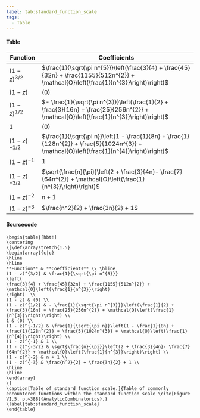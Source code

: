 ```yaml
---
label: tab:standard_function_scale
tags:
  - Table
---
```

#### Table
| **Function** | **Coefficients** |
| - | - |
| $(1 - z)^{3/2}$ | $\frac{1}{\sqrt{\pi n^{5}}}\left(\frac{3}{4} + \frac{45}{32n} + \frac{1155}{512n^{2}} + \mathcal{O}\left(\frac{1}{n^{3}}\right)\right)$ |
| $(1 - z)$ | $(0)$ |
| $(1 - z)^{1/2}$ | $- \frac{1}{\sqrt{\pi n^{3}}}\left(\frac{1}{2} + \frac{3}{16n} + \frac{25}{256n^{2}} + \mathcal{O}\left(\frac{1}{n^{3}}\right)\right)$ |
| $1$ | $(0)$ |
| $(1 - z)^{-1/2}$ | $\frac{1}{\sqrt{\pi n}}\left(1 - \frac{1}{8n} + \frac{1}{128n^{2}} + \frac{5}{1024n^{3}} + \mathcal{O}\left(\frac{1}{n^{4}}\right)\right)$ |
| $(1 - z)^{-1}$ | $1$ |
| $(1 - z)^{-3/2}$ | $\sqrt{\frac{n}{\pi}}\left(2 + \frac{3}{4n}- \frac{7}{64n^{2}} + \mathcal{O}\left(\frac{1}{n^{3}}\right)\right)$ |
| $(1 - z)^{-2}$ | $n + 1$ |
| $(1 - z)^{-3}$ | $\frac{n^2}{2} + \frac{3n}{2} + 1$ |
#### Sourcecode

```
\begin{table}[hbt!]
\centering
\[\def\arraystretch{1.5}
\begin{array}{c|c}
\hline
\hline
**Function** & **Coefficients** \\ \hline
(1 - z)^{3/2} & \frac{1}{\sqrt{\pi n^{5}}}
\left(
\frac{3}{4} + \frac{45}{32n} + \frac{1155}{512n^{2}} + \mathcal{O}\left(\frac{1}{n^{3}}\right)
\right)  \\
(1 - z) & (0) \\ 
(1 - z)^{1/2} & - \frac{1}{\sqrt{\pi n^{3}}}\left(\frac{1}{2} + \frac{3}{16n} + \frac{25}{256n^{2}} + \mathcal{O}\left(\frac{1}{n^{3}}\right)\right) \\
1 & (0) \\
(1 - z)^{-1/2} & \frac{1}{\sqrt{\pi n}}\left(1 - \frac{1}{8n} + \frac{1}{128n^{2}} + \frac{5}{1024n^{3}} + \mathcal{O}\left(\frac{1}{n^{4}}\right)\right) \\
(1 - z)^{-1} & 1 \\
(1 - z)^{-3/2} & \sqrt{\frac{n}{\pi}}\left(2 + \frac{3}{4n}- \frac{7}{64n^{2}} + \mathcal{O}\left(\frac{1}{n^{3}}\right)\right) \\
(1 - z)^{-2} & n + 1 \\
(1 - z)^{-3} & \frac{n^2}{2} + \frac{3n}{2} + 1 \\
\hline
\hline
\end{array}
\]
\caption[Table of standard function scale.]{Table of commonly encountered functions within the standard function scale \cite[Figure VI.5, p.~388]{AnalyticCombinatorics}.}
\label{tab:standard_function_scale}
\end{table}
```